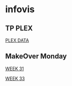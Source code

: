 # infovis

## TP PLEX
[PLEX DATA](https://ftiemroth.github.io/infovis/Plex.html)

## MakeOver Monday
[WEEK 31](https://ftiemroth.github.io/infovis/WEEK-31.html)

[WEEK 33](https://ftiemroth.github.io/infovis/W33.html)
